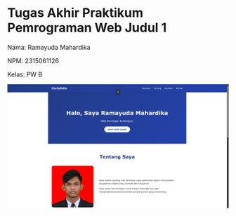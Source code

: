 # Tugas Akhir Praktikum Pemrograman Web Judul 1

Nama: Ramayuda Mahardika

NPM: 2315061126

Kelas: PW B

![Preview Tampilan](image/preview.png)
